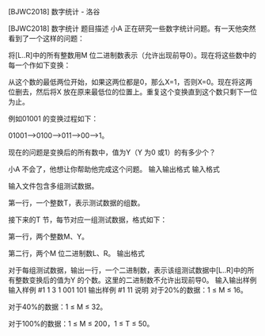 



[BJWC2018] 数字统计 - 洛谷














[BJWC2018] 数字统计
题目描述
小A 正在研究一些数字统计问题。有一天他突然看到了一个这样的问题：

将[L..R]中的所有整数用M 位二进制数表示（允许出现前导0）。现在将这些数中的每一个作如下变换：

从这个数的最低两位开始，如果这两位都是0，那么X=1，否则X=0。现在将这两位删去，然后将X 放在原来最低位的位置上。重复这个变换直到这个数只剩下一位为止。

例如01001 的变换过程如下：

01001-->0100-->011-->00-->1。

现在的问题是变换后的所有数中，值为Y（Y 为0 或1）的有多少个？

小A 不会了，他想让你帮助他完成这个问题。
输入输出格式
输入格式

输入文件包含多组测试数据。

第一行，一个整数T，表示测试数据的组数。

接下来的T 节，每节对应一组测试数据，格式如下：

第一行，两个整数M、Y。

第二行，两个M 位二进制数L、R。
输出格式

对于每组测试数据，输出一行，一个二进制数，表示该组测试数据中[L..R]中的所有整数变换后的值为Y 的个数。这里的二进制数不允许出现前导0。
输入输出样例
输入样例 #1
1
3 1
001 101
输出样例 #1
11
说明
对于20%的数据：1 ≤ M ≤ 16。

对于40%的数据：1 ≤ M ≤ 32。

对于100%的数据：1 ≤ M ≤ 200，1 ≤ T ≤ 50。






